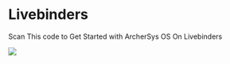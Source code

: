 # Livebinders
Scan This code to Get Started with ArcherSys OS On Livebinders


<img src="http://chart.apis.google.com/chart?cht=qr&chs=500x500&choe=UTF-8&chld=H&chl=http://www.livebinders.com/shelf/view/155287">